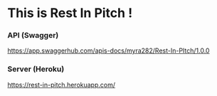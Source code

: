 # This is Rest In Pitch !

### API (Swagger)

https://app.swaggerhub.com/apis-docs/myra282/Rest-In-PItch/1.0.0

### Server (Heroku)

https://rest-in-pitch.herokuapp.com/
